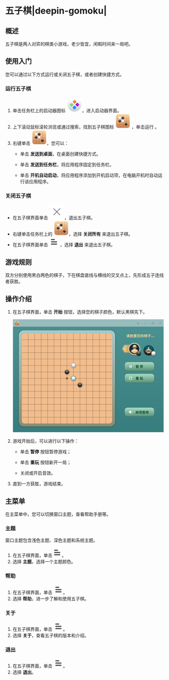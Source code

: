 # 五子棋|deepin-gomoku|

## 概述

五子棋是两人对弈的棋类小游戏，老少皆宜，闲暇时间来一局吧。

## 使用入门

您可以通过以下方式运行或关闭五子棋，或者创建快捷方式。

### 运行五子棋

1. 单击任务栏上的启动器图标 ![deepin_launcher](../common/deepin_launcher.svg)，进入启动器界面。
2. 上下滚动鼠标滚轮浏览或通过搜索，找到五子棋图标 ![deepin_gomoku](../common/deepin_gomoku.svg) ，单击运行  。
3. 右键单击 ![deepin_gomoku](../common/deepin_gomoku.svg)，您可以：
   - 单击 **发送到桌面**，在桌面创建快捷方式。

   - 单击 **发送到任务栏**，将应用程序固定到任务栏。

   - 单击 **开机自动启动**，将应用程序添加到开机启动项，在电脑开机时自动运行该应用程序。

### 关闭五子棋

- 在五子棋界面单击 ![close](../common/close.svg)，退出五子棋。
- 右键单击任务栏上的 ![deepin_gomoku](../common/deepin_gomoku.svg)，选择 **关闭所有** 来退出五子棋。
- 在五子棋界面单击 ![icon_menu](../common/icon_menu.svg) ，选择 **退出** 来退出五子棋。

## 游戏规则

双方分别使用黑白两色的棋子，下在棋盘直线与横线的交叉点上，先形成五子连线者获胜。

## 操作介绍

1. 在五子棋界面，单击 **开始** 按钮，选择您的棋子颜色，默认黑棋先下。

   ![0|start](fig/start.png)

2. 游戏开始后，可以进行以下操作：

   - 单击 **暂停** 按钮暂停游戏；

   - 单击 **重玩** 按钮新开一局；

   - 关闭或开启音效。

3. 直到一方获胜，游戏结束。


## 主菜单

在主菜单中，您可以切换窗口主题，查看帮助手册等。

### 主题

窗口主题包含浅色主题、深色主题和系统主题。

1. 在五子棋界面，单击![icon_menu](../common/icon_menu.svg)。
2. 选择 **主题**，选择一个主题颜色。

### 帮助

1. 在五子棋界面，单击 ![icon_menu](../common/icon_menu.svg)。
2. 选择 **帮助**，进一步了解和使用五子棋。


### 关于

1. 在五子棋界面，单击 ![icon_menu](../common/icon_menu.svg)。
2. 选择 **关于**，查看五子棋的版本和介绍。

### 退出

1. 在五子棋界面，单击 ![icon_menu](../common/icon_menu.svg)。
2. 选择 **退出**。

 
